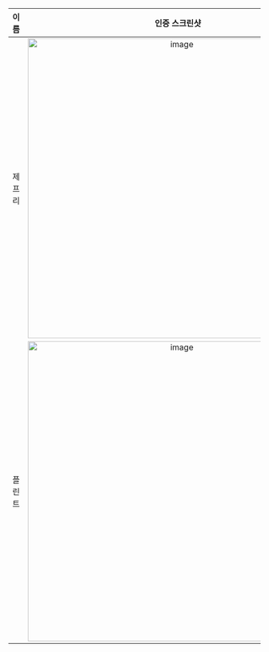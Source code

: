 | **이름** | **인증 스크린샷** |
|:--------:|:-----------------:|
| 제프리 | <img width="600" alt="image" src="https://github.com/user-attachments/assets/c1d24c77-ec6b-488f-8637-bc97cdfaae7b" /> |
| 플린트 | <img width="600" alt="image" src="https://github.com/user-attachments/assets/d0128421-6d5b-4dbf-ba5f-36a0b62f39d9" /> |
